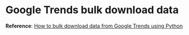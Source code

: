 # Google Trends bulk download data
**Reference**: [How to bulk download data from Google Trends using Python](https://www.linkedin.com/pulse/how-bulk-download-data-from-google-trends-using-python-veillon/)